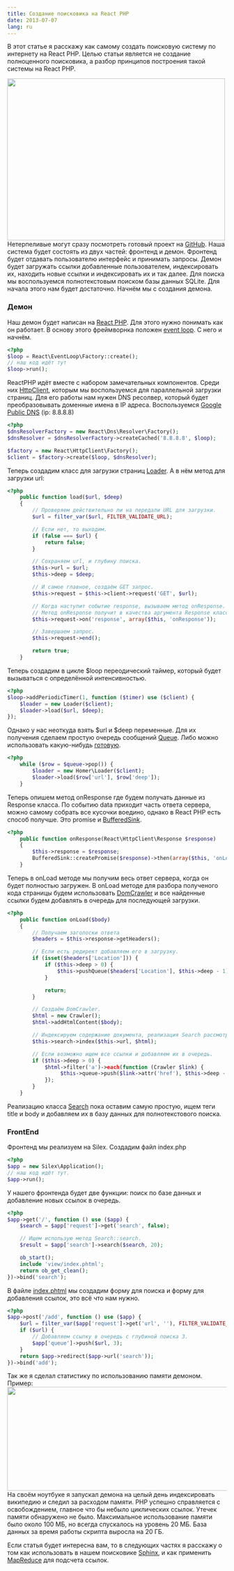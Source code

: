 ```yaml
---
title: Создание поисковика на React PHP
date: 2013-07-07
lang: ru
---
```

В этот статье я расскажу как самому создать поисковую систему по интернету на React PHP. Целью статьи является не создание полноценного поисковика, а разбор принципов построения такой системы на React PHP.

<a href="/assets/react-php.png">
<img src="/assets/react-php.png" alt="" class="center" width="500" height="371">
</a>
Нетерпеливые могут сразу посмотреть готовый проект на <a href="https://github.com/antonmedv/homer" target="_blank">GitHub</a>.
<!--more-->
Наша система будет состоять из двух частей: фронтенд и демон. Фронтенд будет отдавать пользователю интерфейс и принимать запросы. Демон будет загружать ссылки добавленные пользователем, индексировать их, находить новые ссылки и индексировать их и так далее.
Для поиска мы воспользуемся полнотекстовым поиском базы данных SQLite. Для начала этого нам будет достаточно.
Начнём мы с создания демона.

<h3>Демон</h3>
Наш демон будет написан на <a href="http://reactphp.org/" target="_blank">React PHP</a>. Для этого нужно понимать как он работает.
В основу этого фреймворнка положен <a href="http://en.wikipedia.org/wiki/Event_loop" target="_blank">event loop</a>. C него и начнём.


~~~ php
<?php
$loop = React\EventLoop\Factory::create();
// наш код идёт тут
$loop->run();
~~~

ReactPHP идёт вместе с набором замечательных компонентов. Среди них <a href="https://github.com/reactphp/react/tree/master/src/React/HttpClient" target="_blank">HttpClient</a>, которым мы воспользуемся для параллельной загрузки страниц. Для его работы нам нужен DNS ресолвер, который будет преобразовывать доменные имена в IP адреса. Воспользуемся <a href="http://ru.wikipedia.org/wiki/Google_Public_DNS" target="_blank">Google Public DNS</a> (ip: 8.8.8.8)


~~~ php
<?php
$dnsResolverFactory = new React\Dns\Resolver\Factory();
$dnsResolver = $dnsResolverFactory->createCached('8.8.8.8', $loop);

$factory = new React\HttpClient\Factory();
$client = $factory->create($loop, $dnsResolver);
~~~

Теперь создадим класс для загрузки страниц <a href="https://github.com/antonmedv/homer/blob/master/src/Homer/Loader.php" target="_blank">Loader</a>. А в нём метод для загрузки url:


~~~ php
<?php
    public function load($url, $deep)
    {
        // Проверяем действительно ли на передали URL для загрузки.
        $url = filter_var($url, FILTER_VALIDATE_URL);

        // Если нет, то выходим.
        if (false === $url) {
            return false;
        }

        // Сохраняем url, и глубину поиска.
        $this->url = $url;
        $this->deep = $deep;

        // И самое главное, создаём GET запрос.
        $this->request = $this->client->request('GET', $url);

        // Когда наступит событие response, вызываем метод onResponse.
        // Метод onResponse получит в качества аргумента Response класс.
        $this->request->on('response', array($this, 'onResponse'));

        // Завершаем запрос.
        $this->request->end();

        return true;
    }
~~~

Теперь создадим в цикле $loop переодический таймер, который будет вызываться с определённой интенсивностью.


~~~ php
<?php
$loop->addPeriodicTimer(1, function ($timer) use ($client) {
    $loader = new Loader($client);
    $loader->load($url, $deep);
});
~~~

Однако у нас неоткуда взять $url и $deep переменные. Для их получения сделаем простую очередь сообщений <a href="https://github.com/antonmedv/homer/blob/master/src/Homer/Queue.php" target="_blank">Queue</a>. Либо можно использовать какую-нибудь <a href="http://gearman.org/" target="_blank">готовую</a>.


~~~ php
<?php
    while ($row = $queue->pop()) {
        $loader = new Homer\Loader($client);
        $loader->load($row['url'], $row['deep']);
    }
~~~

Теперь опишем метод onResponse где будем получать данные из Response класса. По событию data приходит часть ответа сервера, можно самому собрать все кусочки воедино, однако в React PHP есть способ получше. Это promise и <a href="https://github.com/reactphp/react/blob/master/src/React/Stream/BufferedSink.php" target="_blank">BufferedSink</a>.


~~~ php
<?php
    public function onResponse(React\HttpClient\Response $response)
    {
        $this->response = $response;
        BufferedSink::createPromise($response)->then(array($this, 'onLoad'));
    }
~~~

Теперь в onLoad методе мы получим весь ответ сервера, когда он будет полностью загружен. В onLoad методе для разбора полученого кода страницы будем использовать <a href="http://symfony.com/doc/current/components/dom_crawler.html" target="_blank">DomCrawler</a> и все найденные ссылки будем добавлять в очередь для последующей загрузки.


~~~ php
<?php
    public function onLoad($body)
    {
        // Получаем заголоски ответа
        $headers = $this->response->getHeaders();

        // Если есть редирект добавляем его в загрузку.
        if (isset($headers['Location'])) {
            if ($this->deep > 0) {
                $this->pushQueue($headers['Location'], $this->deep - 1);
            }

            return;
        }

        // Создаём DomCrawler.
        $html = new Crawler();
        $html->addHtmlContent($body);

        // Индексируем содержание документа, реализация Search рассмотрим позже.
        $this->search->index($this->url, $html);

        // Если возможно ищем все ссылки и добавляем их в очередь.
        if ($this->deep > 0) {
            $html->filter('a')->each(function (Crawler $link) {
                 $this->queue->push($link->attr('href'), $this->deep - 1);
            });
        }
    }
~~~

Реализацию класса <a href="https://github.com/antonmedv/homer/blob/master/src/Homer/Search.php" target="_blank">Search</a> пока оставим самую простую, ищем теги title и body и добавляем их в базу данных для полнотекстового поиска.

<h3>FrontEnd</h3>
Фронтенд мы реализуем на Silex. Создадим файл index.php


~~~ php
<?php
$app = new Silex\Application();
// наш код идёт тут.
$app->run();
~~~

У нашего фронтенда будет две функции: поиск по базе данных и добавление новых ссылок в очередь.


~~~ php
<?php
$app->get('/', function () use ($app) {
    $search = $app['request']->get('search', false);

    // Ищем использую метод Search::search.
    $result = $app['search']->search($search, 20);

    ob_start();
    include 'view/index.phtml';
    return ob_get_clean();
})->bind('search');
~~~

В файле <a href="https://github.com/antonmedv/homer/blob/master/view/index.phtml" target="_blank">index.phtml</a> мы создадим форму для поиска и форму для добавления ссылок, это всё что нам нужно.


~~~ php
<?php
$app->post('/add', function () use ($app) {
    $url = filter_var($app['request']->get('url', ''), FILTER_VALIDATE_URL);
    if ($url) {
        // Добавляем ссылку в очередь с глубиной поиска 3.
        $app['queue']->push($url, 3);
    }
    return $app->redirect($app->url('search'));
})->bind('add');
~~~


Так же я сделал статистику по использованию памяти демоном. Пример:
<img src="/assets/react-stat.png" width="527" height="238" class="center">
На своём ноутбуке я запускал демона на целый день индексировать википедию и следил за расходом памяти. PHP успешно справляется с освобождением, главное что бы небыло циклических ссылок. Утечек памяти обнаружено не было. Максимальное использование памяти было около 100 МБ, но всегда спускалось на уровень 20 МБ. База данных за время работы скрипта выросла на 20 ГБ.


Если статья будет интересна вам, то в следующих частях я расскажу о том как использовать в нашем поисковике <a href="http://sphinxsearch.com/" target="_blank">Sphinx</a>, и как применить <a href="http://en.wikipedia.org/wiki/MapReduce" target="_blank">MapReduce</a> для подсчета ссылок.
